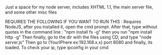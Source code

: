 Just a space for my node server, includes XHTML 1.1, the main server file, and some other misc files

REQUIRES THE FOLLOWING IF YOU WANT TO RUN THIS : Requires NodeJS, after you installed it, open the cmd prompt. 
After that, type without quotes in the command line : "npm install fs -g" then you run "npm install http -g"
Then finally, go to the dir with the files using CD, and type "node server.js" Then go to (YourIPhere ex:192.168.x.x) port 8080 and finally, its loaded.
To check your ip, type ipconfig in your cmd
